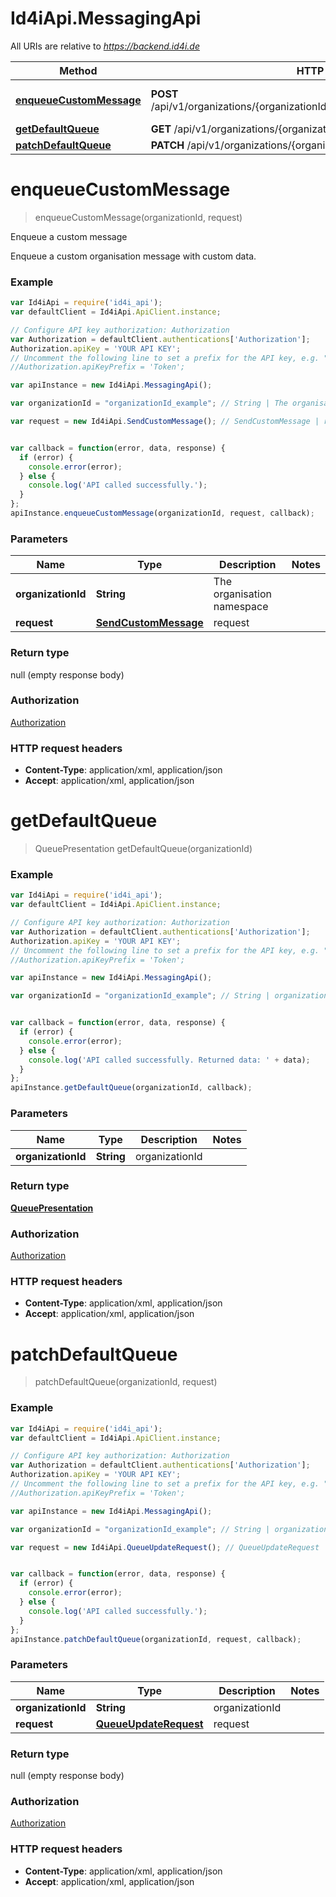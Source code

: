 # Id4iApi.MessagingApi

All URIs are relative to *https://backend.id4i.de*

Method | HTTP request | Description
------------- | ------------- | -------------
[**enqueueCustomMessage**](MessagingApi.md#enqueueCustomMessage) | **POST** /api/v1/organizations/{organizationId}/messaging/enqueueCustomMessage | Enqueue a custom message
[**getDefaultQueue**](MessagingApi.md#getDefaultQueue) | **GET** /api/v1/organizations/{organizationId}/messaging | 
[**patchDefaultQueue**](MessagingApi.md#patchDefaultQueue) | **PATCH** /api/v1/organizations/{organizationId}/messaging | 


<a name="enqueueCustomMessage"></a>
# **enqueueCustomMessage**
> enqueueCustomMessage(organizationId, request)

Enqueue a custom message

Enqueue a custom organisation message with custom data.

### Example
```javascript
var Id4iApi = require('id4i_api');
var defaultClient = Id4iApi.ApiClient.instance;

// Configure API key authorization: Authorization
var Authorization = defaultClient.authentications['Authorization'];
Authorization.apiKey = 'YOUR API KEY';
// Uncomment the following line to set a prefix for the API key, e.g. "Token" (defaults to null)
//Authorization.apiKeyPrefix = 'Token';

var apiInstance = new Id4iApi.MessagingApi();

var organizationId = "organizationId_example"; // String | The organisation namespace

var request = new Id4iApi.SendCustomMessage(); // SendCustomMessage | request


var callback = function(error, data, response) {
  if (error) {
    console.error(error);
  } else {
    console.log('API called successfully.');
  }
};
apiInstance.enqueueCustomMessage(organizationId, request, callback);
```

### Parameters

Name | Type | Description  | Notes
------------- | ------------- | ------------- | -------------
 **organizationId** | **String**| The organisation namespace | 
 **request** | [**SendCustomMessage**](SendCustomMessage.md)| request | 

### Return type

null (empty response body)

### Authorization

[Authorization](../README.md#Authorization)

### HTTP request headers

 - **Content-Type**: application/xml, application/json
 - **Accept**: application/xml, application/json

<a name="getDefaultQueue"></a>
# **getDefaultQueue**
> QueuePresentation getDefaultQueue(organizationId)



### Example
```javascript
var Id4iApi = require('id4i_api');
var defaultClient = Id4iApi.ApiClient.instance;

// Configure API key authorization: Authorization
var Authorization = defaultClient.authentications['Authorization'];
Authorization.apiKey = 'YOUR API KEY';
// Uncomment the following line to set a prefix for the API key, e.g. "Token" (defaults to null)
//Authorization.apiKeyPrefix = 'Token';

var apiInstance = new Id4iApi.MessagingApi();

var organizationId = "organizationId_example"; // String | organizationId


var callback = function(error, data, response) {
  if (error) {
    console.error(error);
  } else {
    console.log('API called successfully. Returned data: ' + data);
  }
};
apiInstance.getDefaultQueue(organizationId, callback);
```

### Parameters

Name | Type | Description  | Notes
------------- | ------------- | ------------- | -------------
 **organizationId** | **String**| organizationId | 

### Return type

[**QueuePresentation**](QueuePresentation.md)

### Authorization

[Authorization](../README.md#Authorization)

### HTTP request headers

 - **Content-Type**: application/xml, application/json
 - **Accept**: application/xml, application/json

<a name="patchDefaultQueue"></a>
# **patchDefaultQueue**
> patchDefaultQueue(organizationId, request)



### Example
```javascript
var Id4iApi = require('id4i_api');
var defaultClient = Id4iApi.ApiClient.instance;

// Configure API key authorization: Authorization
var Authorization = defaultClient.authentications['Authorization'];
Authorization.apiKey = 'YOUR API KEY';
// Uncomment the following line to set a prefix for the API key, e.g. "Token" (defaults to null)
//Authorization.apiKeyPrefix = 'Token';

var apiInstance = new Id4iApi.MessagingApi();

var organizationId = "organizationId_example"; // String | organizationId

var request = new Id4iApi.QueueUpdateRequest(); // QueueUpdateRequest | request


var callback = function(error, data, response) {
  if (error) {
    console.error(error);
  } else {
    console.log('API called successfully.');
  }
};
apiInstance.patchDefaultQueue(organizationId, request, callback);
```

### Parameters

Name | Type | Description  | Notes
------------- | ------------- | ------------- | -------------
 **organizationId** | **String**| organizationId | 
 **request** | [**QueueUpdateRequest**](QueueUpdateRequest.md)| request | 

### Return type

null (empty response body)

### Authorization

[Authorization](../README.md#Authorization)

### HTTP request headers

 - **Content-Type**: application/xml, application/json
 - **Accept**: application/xml, application/json

